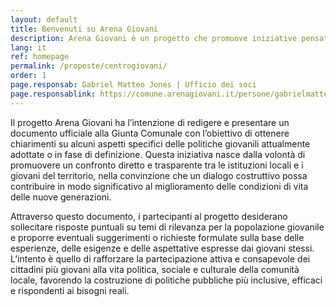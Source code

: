 ```yaml
---
layout: default
title: Benvenuti su Arena Giovani
description: Arena Giovani è un progetto che promuove iniziative pensate e gestite dai giovani, con l’obiettivo di sviluppare proposte che, dopo un processo di approvazione, vengono presentate al comune per essere realizzate.
lang: it
ref: homepage
permalink: /proposte/centrogiovani/
order: 1
page.responsab: Gabriel Matteo Jones | Ufficio dei soci
page.responsablink: https://comune.arenagiovani.it/persone/gabrielmatteojones/
---
```







Il progetto Arena Giovani ha l’intenzione di redigere e presentare un documento ufficiale alla Giunta Comunale con l’obiettivo di ottenere chiarimenti su alcuni aspetti specifici delle politiche giovanili attualmente adottate o in fase di definizione. Questa iniziativa nasce dalla volontà di promuovere un confronto diretto e trasparente tra le istituzioni locali e i giovani del territorio, nella convinzione che un dialogo costruttivo possa contribuire in modo significativo al miglioramento delle condizioni di vita delle nuove generazioni.

Attraverso questo documento, i partecipanti al progetto desiderano sollecitare risposte puntuali su temi di rilevanza per la popolazione giovanile e proporre eventuali suggerimenti o richieste formulate sulla base delle esperienze, delle esigenze e delle aspettative espresse dai giovani stessi. L’intento è quello di rafforzare la partecipazione attiva e consapevole dei cittadini più giovani alla vita politica, sociale e culturale della comunità locale, favorendo la costruzione di politiche pubbliche più inclusive, efficaci e rispondenti ai bisogni reali.

